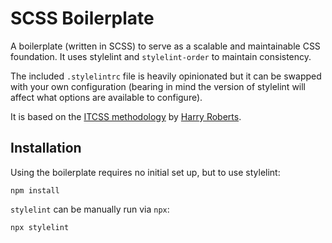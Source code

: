# SCSS Boilerplate

A boilerplate (written in SCSS) to serve as a scalable and maintainable CSS
foundation. It uses stylelint and `stylelint-order` to maintain consistency.

The included `.stylelintrc` file is heavily opinionated but it can be swapped
with your own configuration (bearing in mind the version of stylelint will
affect what options are available to configure).

It is based on the [ITCSS
methodology](https://speakerdeck.com/dafed/managing-css-projects-with-itcss) by
[Harry Roberts](https://csswizardry.com).





## Installation

Using the boilerplate requires no initial set up, but to use stylelint:

```
npm install
```

`stylelint` can be manually run via `npx`:

```
npx stylelint
```
